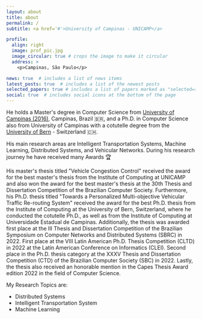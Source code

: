 ```yaml
---
layout: about
title: about
permalink: /
subtitle: <a href='#'>University of Campinas - UNICAMP</a>

profile:
  align: right
  image: prof_pic.jpg
  image_circular: true # crops the image to make it circular
  address: >
    <p>Campinas, São Paulo</p>

news: true  # includes a list of news items
latest_posts: true  # includes a list of the newest posts
selected_papers: true # includes a list of papers marked as "selected={true}"
social: true  # includes social icons at the bottom of the page
---
```


He holds a Master's degree in Computer Science from [University of Campinas (2016)](https://ic.unicamp.br/), Campinas, Brazil 🇧🇷, and a Ph.D. in Computer Science also from University of Campinas with a cotutelle degree from the [University of Bern](https://www.unibe.ch/index_eng.html) - Switzerland 🇨🇭. 

His main research areas are Intelligent Transportation Systems, Machine Learning, Distributed Systems, and Vehicular Networks. During his research journey he have received many Awards 🏆

His master's thesis titled "Vehicle Congestion Control" received the award for the best master's thesis from the Institute of Computing at UNICAMP and also won the award for the best master's thesis at the 30th Thesis and Dissertation Competition of the Brazilian Computer Society. Furthermore, his Ph.D. thesis titled "Towards a Personalized Multi-objective Vehicular Traffic Re-routing System" received the award for the best Ph.D. thesis from the Institute of Computing at the University of Bern, Switzerland, where he conducted the cotutelle Ph.D., as well as from the Institute of Computing at Universidade Estadual de Campinas. Additionally, the thesis was awarded first place at the III Thesis and Dissertation Competition of the Brazilian Symposium on Computer Networks and Distributed Systems (SBRC) in 2022. First place at the VIII Latin American Ph.D. Thesis Competition (CLTD) in 2022 at the Latin American Conference on Informatics (CLEI). Second place in the Ph.D. thesis category at the XXXV Thesis and Dissertation Competition (CTD) of the Brazilian Computer Society (SBC) in 2022. Lastly, the thesis also received an honorable mention in the Capes Thesis Award edition 2022 in the field of Computer Science.

My Research Topics are:
* Distributed Systems
* Intelligent Transportation System
* Machine Learning
